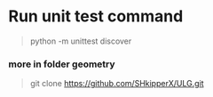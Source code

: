 # Run unit test command
> python -m unittest discover
### more in folder geometry

> git clone https://github.com/SHkipperX/ULG.git
